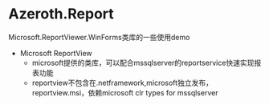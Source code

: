 # Azeroth.Report
 Microsoft.ReportViewer.WinForms类库的一些使用demo
 
 * Microsoft ReportView
   * microsoft提供的类库，可以配合mssqlserver的reportservice快速实现报表功能
   * reportview不包含在.netframework,microsoft独立发布，reportview.msi，依赖microsoft clr types for mssqlserver
